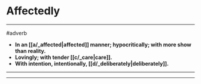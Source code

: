 # Affectedly
---
#adverb
- **In an [[a/_affected|affected]] manner; hypocritically; with more show than reality.**
- **Lovingly; with tender [[c/_care|care]].**
- **With intention, intentionally, [[d/_deliberately|deliberately]].**
---
---
